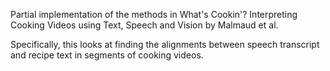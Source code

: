 Partial implementation of the methods in What's Cookin'? Interpreting Cooking Videos using Text, Speech and Vision by Malmaud et al.

Specifically, this looks at finding the alignments between speech transcript and recipe text in segments of cooking videos.
